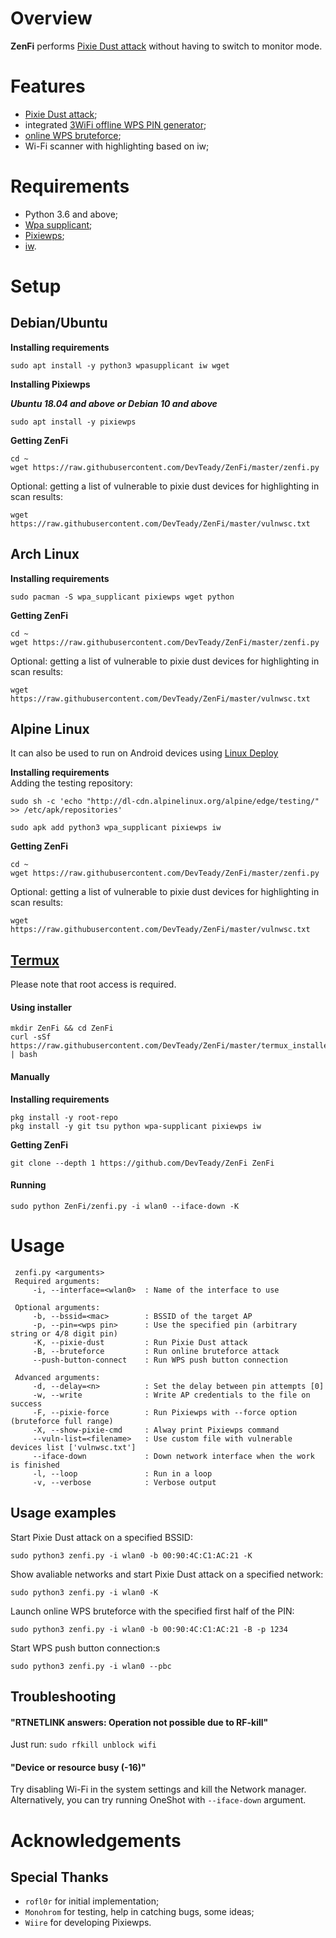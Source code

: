 


# Overview
**ZenFi** performs [Pixie Dust attack](https://forums.kali.org/showthread.php?24286-WPS-Pixie-Dust-Attack-Offline-WPS-Attack) without having to switch to monitor mode.
# Features

 - [Pixie Dust attack](https://forums.kali.org/showthread.php?24286-WPS-Pixie-Dust-Attack-Offline-WPS-Attack);
 - integrated [3WiFi offline WPS PIN generator](https://3wifi.stascorp.com/wpspin);
 - [online WPS bruteforce](https://sviehb.files.wordpress.com/2011/12/viehboeck_wps.pdf);
 - Wi-Fi scanner with highlighting based on iw;
 
# Requirements
 - Python 3.6 and above;
 - [Wpa supplicant](https://www.w1.fi/wpa_supplicant/);
 - [Pixiewps](https://github.com/wiire-a/pixiewps);
 - [iw](https://wireless.wiki.kernel.org/en/users/documentation/iw).
 
# Setup

## Debian/Ubuntu
**Installing requirements**
 ```
 sudo apt install -y python3 wpasupplicant iw wget
 ```
**Installing Pixiewps**

***Ubuntu 18.04 and above or Debian 10 and above***
 ```
 sudo apt install -y pixiewps
 ```
 
**Getting ZenFi**
 ```
 cd ~
 wget https://raw.githubusercontent.com/DevTeady/ZenFi/master/zenfi.py
 ```
Optional: getting a list of vulnerable to pixie dust devices for highlighting in scan results:
 ```
 wget https://raw.githubusercontent.com/DevTeady/ZenFi/master/vulnwsc.txt
 ```

## Arch Linux
**Installing requirements**
 ```
 sudo pacman -S wpa_supplicant pixiewps wget python
 ```
**Getting ZenFi**
 ```
 cd ~
 wget https://raw.githubusercontent.com/DevTeady/ZenFi/master/zenfi.py
 ```
Optional: getting a list of vulnerable to pixie dust devices for highlighting in scan results:
 ```
 wget https://raw.githubusercontent.com/DevTeady/ZenFi/master/vulnwsc.txt
 ```
 
## Alpine Linux
It can also be used to run on Android devices using [Linux Deploy](https://play.google.com/store/apps/details?id=ru.meefik.linuxdeploy)

**Installing requirements**  
Adding the testing repository:
 ```
 sudo sh -c 'echo "http://dl-cdn.alpinelinux.org/alpine/edge/testing/" >> /etc/apk/repositories'
 ```
 ```
 sudo apk add python3 wpa_supplicant pixiewps iw
 ```
 **Getting ZenFi**
 ```
 cd ~
 wget https://raw.githubusercontent.com/DevTeady/ZenFi/master/zenfi.py
 ```
Optional: getting a list of vulnerable to pixie dust devices for highlighting in scan results:
 ```
 wget https://raw.githubusercontent.com/DevTeady/ZenFi/master/vulnwsc.txt
 ```
 
## [Termux](https://play.google.com/store/apps/details?id=com.termux)
Please note that root access is required.  

#### Using installer
 ```
 mkdir ZenFi && cd ZenFi
 curl -sSf https://raw.githubusercontent.com/DevTeady/ZenFi/master/termux_installer.sh | bash
 ```
#### Manually
**Installing requirements**
 ```
 pkg install -y root-repo
 pkg install -y git tsu python wpa-supplicant pixiewps iw
 ```
**Getting ZenFi**
 ```
 git clone --depth 1 https://github.com/DevTeady/ZenFi ZenFi
 ```
#### Running
 ```
 sudo python ZenFi/zenfi.py -i wlan0 --iface-down -K
 ```

# Usage
```
 zenfi.py <arguments>
 Required arguments:
     -i, --interface=<wlan0>  : Name of the interface to use

 Optional arguments:
     -b, --bssid=<mac>        : BSSID of the target AP
     -p, --pin=<wps pin>      : Use the specified pin (arbitrary string or 4/8 digit pin)
     -K, --pixie-dust         : Run Pixie Dust attack
     -B, --bruteforce         : Run online bruteforce attack
     --push-button-connect    : Run WPS push button connection

 Advanced arguments:
     -d, --delay=<n>          : Set the delay between pin attempts [0]
     -w, --write              : Write AP credentials to the file on success
     -F, --pixie-force        : Run Pixiewps with --force option (bruteforce full range)
     -X, --show-pixie-cmd     : Alway print Pixiewps command
     --vuln-list=<filename>   : Use custom file with vulnerable devices list ['vulnwsc.txt']
     --iface-down             : Down network interface when the work is finished
     -l, --loop               : Run in a loop
     -v, --verbose            : Verbose output
 ```

## Usage examples
Start Pixie Dust attack on a specified BSSID:
 ```
 sudo python3 zenfi.py -i wlan0 -b 00:90:4C:C1:AC:21 -K
 ```
Show avaliable networks and start Pixie Dust attack on a specified network:
 ```
 sudo python3 zenfi.py -i wlan0 -K
 ```
Launch online WPS bruteforce with the specified first half of the PIN:
 ```
 sudo python3 zenfi.py -i wlan0 -b 00:90:4C:C1:AC:21 -B -p 1234
 ```
 Start WPS push button connection:s
 ```
 sudo python3 zenfi.py -i wlan0 --pbc
 ```
 
## Troubleshooting

#### "RTNETLINK answers: Operation not possible due to RF-kill"
 Just run:
```sudo rfkill unblock wifi```

#### "Device or resource busy (-16)"
 Try disabling Wi-Fi in the system settings and kill the Network manager. Alternatively, you can try running OneShot with ```--iface-down``` argument.
 
# Acknowledgements

## Special Thanks
* `rofl0r` for initial implementation;
* `Monohrom` for testing, help in catching bugs, some ideas;
* `Wiire` for developing Pixiewps.